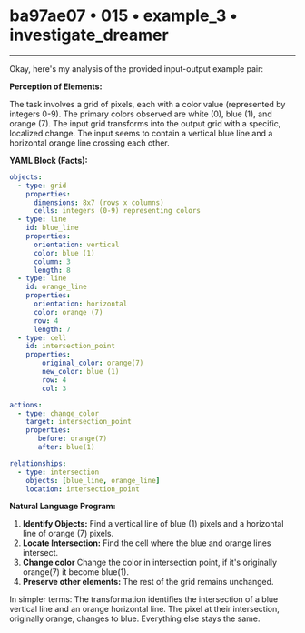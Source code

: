 # ba97ae07 • 015 • example_3 • investigate_dreamer

---
Okay, here's my analysis of the provided input-output example pair:

**Perception of Elements:**

The task involves a grid of pixels, each with a color value (represented by integers 0-9). The primary colors observed are white (0), blue (1), and orange (7). The input grid transforms into the output grid with a specific, localized change. The input seems to contain a vertical blue line and a horizontal orange line crossing each other.

**YAML Block (Facts):**



```yaml
objects:
  - type: grid
    properties:
      dimensions: 8x7 (rows x columns)
      cells: integers (0-9) representing colors
  - type: line
    id: blue_line
    properties:
      orientation: vertical
      color: blue (1)
      column: 3
      length: 8
  - type: line
    id: orange_line
    properties:
      orientation: horizontal
      color: orange (7)
      row: 4
      length: 7
  - type: cell
    id: intersection_point
    properties:
        original_color: orange(7)
        new_color: blue (1)
        row: 4
        col: 3

actions:
  - type: change_color
    target: intersection_point
    properties:
       before: orange(7)
       after: blue(1)

relationships:
  - type: intersection
    objects: [blue_line, orange_line]
    location: intersection_point
```



**Natural Language Program:**

1.  **Identify Objects:** Find a vertical line of blue (1) pixels and a horizontal line of orange (7) pixels.
2.  **Locate Intersection:** Find the cell where the blue and orange lines intersect.
3. **Change color** Change the color in intersection point, if it's originally orange(7) it become blue(1).
4.  **Preserve other elements:** The rest of the grid remains unchanged.

In simpler terms: The transformation identifies the intersection of a blue vertical line and an orange horizontal line. The pixel at their intersection, originally orange, changes to blue. Everything else stays the same.

